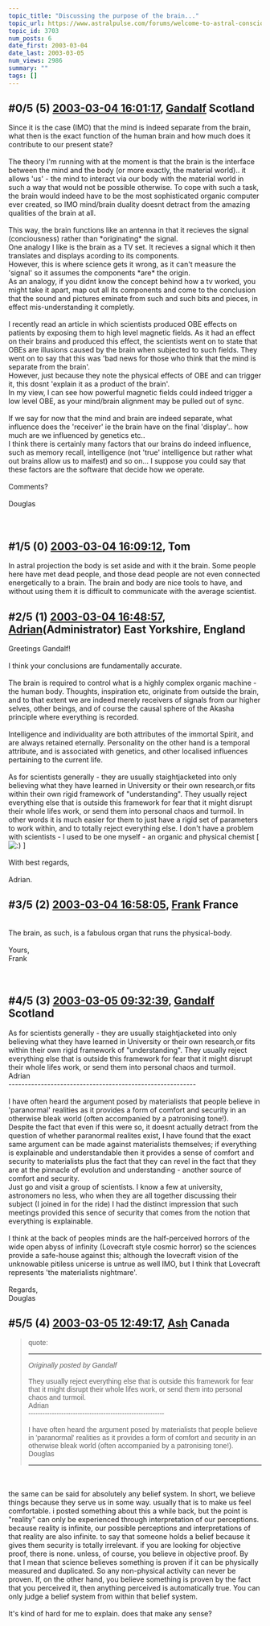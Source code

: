 ```yaml
---
topic_title: "Discussing the purpose of the brain..."
topic_url: https://www.astralpulse.com/forums/welcome-to-astral-consciousness!/discussing-the-purpose-of-the-brain
topic_id: 3703
num_posts: 6
date_first: 2003-03-04
date_last: 2003-03-05
num_views: 2986
summary: ""
tags: []
---
```


## \#0/5 (5) [2003-03-04 16:01:17](https://www.astralpulse.com/forums/index.php?msg=119421), [Gandalf](https://www.astralpulse.com/forums/profile/?u=850) Scotland ##
<section>
Since it is the case (IMO) that the mind is indeed separate from the brain, what then is the exact function of the human brain and how much does it contribute to our present state?
<br>
<br>
The theory I'm running with at the moment is that the brain is the interface between the mind and the body (or more exactly, the material world).. it allows 'us' - the mind to interact via our body with the material world in such a way that would not be possible otherwise. To cope with such a task, the brain would indeed have to be the most sophisticated organic computer ever created, so IMO mind/brain duality doesnt detract from the amazing qualities of the brain at all.
<br>
<br>
This way, the brain functions like an antenna in that it recieves the signal (conciousness) rather than *originating* the signal.
<br>
One analogy I like is the brain as a TV set. It recieves a signal which it then translates and displays acording to its components.
<br>
However, this is where science gets it wrong, as it can't measure the 'signal' so it assumes the components *are* the origin.
<br>
As an analogy, if you didnt know the concept behind how a tv worked, you might take it apart, map out all its components and come to the conclusion that the sound and pictures eminate from such and such bits and pieces, in effect mis-understanding it completly.
<br>
<br>
I recently read an article in which scientists produced OBE effects on patients by exposing them to high level magnetic fields. As it had an effect on their brains and produced this effect, the scientists went on to state that OBEs are illusions caused by the brain when subjected to such fields. They went on to say that this was 'bad news for those who think that the mind is separate from the brain'.
<br>
However, just because they note the physical effects of OBE and can trigger it, this dosnt 'explain it as a product of the brain'.
<br>
In my view, I can see how powerful magnetic fields could indeed trigger a low level OBE, as your mind/brain alignment may be pulled out of sync.
<br>
<br>
If we say for now that the mind and brain are indeed separate, what influence does the 'receiver' ie the brain have on the final 'display'.. how much are we influenced by genetics etc..
<br>
I think there is certainly many factors that our brains do indeed influence, such as memory recall, intelligence (not 'true' intelligence but rather what out brains allow us to maifest) and so on... I suppose you could say that these factors are the software that decide how we operate.
<br>
<br>
Comments?
<br>
<br>
Douglas
<br>
<br>
<br>
</section>

## \#1/5 (0) [2003-03-04 16:09:12](https://www.astralpulse.com/forums/index.php?msg=24421), Tom  ##
<section>
In astral projection the body is set aside and with it the brain. Some people here have met dead people, and those dead people are not even connected energetically to a brain. The brain and body are nice tools to have, and without using them it is difficult to communicate with the average scientist.
</section>

## \#2/5 (1) [2003-03-04 16:48:57](https://www.astralpulse.com/forums/index.php?msg=24427), [Adrian](https://www.astralpulse.com/forums/profile/?u=31)(Administrator) East Yorkshire, England ##
<section>
Greetings Gandalf!
<br>
<br>
I think your conclusions are fundamentally accurate.
<br>
<br>
The brain is required to control what is a highly complex organic machine - the human body. Thoughts, inspiration etc, originate from outside the brain, and to that extent we are indeed merely receivers of signals from our higher selves, other beings, and of course the causal sphere of the Akasha principle where everything is recorded.
<br>
<br>
Intelligence and individuality are both attributes of the immortal Spirit, and are always retained eternally. Personality on the other hand is a temporal attribute, and is associated with genetics, and other localised influences pertaining to the current life.
<br>
<br>
As for scientists generally - they are usually staightjacketed into only believing what they have learned in University or their own research,or fits within their own rigid framework of "understanding". They usually reject everything else that is outside this framework for fear that it might disrupt their whole lifes work, or send them into personal chaos and turmoil. In other words it is much easier for them to just have a rigid set of parameters to work within, and to totally reject everything else. I don't have a problem with scientists - I used to be one myself - an organic and physical chemist [
<img alt=":)" class="smiley" src="https://www.astralpulse.com/forums/Smileys/fugue/smiley.png" title="Smiley"/>
]
<br>
<br>
With best regards,
<br>
<br>
Adrian.
<br>
</section>

## \#3/5 (2) [2003-03-04 16:58:05](https://www.astralpulse.com/forums/index.php?msg=24428), [Frank](https://www.astralpulse.com/forums/profile/?u=359) France ##
<section>
<br>
The brain, as such, is a fabulous organ that runs the physical-body.
<br>
<br>
Yours,
<br>
Frank
<br>
<br>
<br>
</section>

## \#4/5 (3) [2003-03-05 09:32:39](https://www.astralpulse.com/forums/index.php?msg=24475), [Gandalf](https://www.astralpulse.com/forums/profile/?u=850) Scotland ##
<section>
As for scientists generally - they are usually staightjacketed into only believing what they have learned in University or their own research,or fits within their own rigid framework of "understanding". They usually reject everything else that is outside this framework for fear that it might disrupt their whole lifes work, or send them into personal chaos and turmoil.
<br>
Adrian
<br>
----------------------------------------------------------
<br>
<br>
I have often heard the argument posed by materialists that people believe in 'paranormal' realities as it provides a form of comfort and security in an otherwise bleak world (often accompanied by a patronising tone!).
<br>
Despite the fact that even if this were so, it doesnt actually detract from the question of whether paranormal realites exist, I have found that the exact same argument can be made against materialists themselves; if everything is explainable and understandable then it provides a sense of comfort and security to materialists plus the fact that they can revel in the fact that they are at the pinnacle of evolution and understanding - another source of comfort and security.
<br>
Just go and visit a group of scientists. I know a few at university, astronomers no less, who when they are all together discussing their subject (I joined in for the ride) I had the distinct impression that such meetings provided this sence of security that comes from the notion that everything is explainable.
<br>
<br>
I think at the back of peoples minds are the half-perceived horrors of the wide open abyss of infinity (Lovecraft style cosmic horror) so the sciences provide a safe-house against this; although the lovecraft vision of the unknowable pitiless unicerse is untrue as well IMO, but I think that Lovecraft represents 'the materialists nightmare'.
<br>
<br>
Regards,
<br>
Douglas
</section>

## \#5/5 (4) [2003-03-05 12:49:17](https://www.astralpulse.com/forums/index.php?msg=24482), [Ash](https://www.astralpulse.com/forums/profile/?u=1730) Canada ##
<section>
<blockquote id='"quote"'>
 <font face='"Arial"' id='"quote"' size='"1"'>
  quote:
  <hr height='"1"' id='"quote"' noshade=""/>
  <i>
   Originally posted by Gandalf
  </i>
  <br>
  <br>
  They usually reject everything else that is outside this framework for fear that it might disrupt their whole lifes work, or send them into personal chaos and turmoil.
  <br>
  Adrian
  <br>
  ----------------------------------------------------------
  <br>
  <br>
  I have often heard the argument posed by materialists that people believe in 'paranormal' realities as it provides a form of comfort and security in an otherwise bleak world (often accompanied by a patronising tone!).
  <br>
  Douglas
  <br>
  <hr height='"1"' id='"quote"' noshade=""/>
 </font>
</blockquote>
<br>
<br>
the same can be said for absolutely any belief system. In short, we believe things because they serve us in some way. usually that is to make us feel comfortable. i posted something about this a while back, but the point is "reality" can only be experienced through interpretation of our perceptions. because reality is infinite, our possible perceptions and interpretations of that reality are also infinite. to say that someone holds a belief because it gives them security is totally irrelevant. if you are looking for objective proof, there is none. unless, of course, you believe in objective proof. By that I mean that science believes something is proven if it can be physically measured and duplicated. So any non-physical activity can never be proven. If, on the other hand, you believe something is proven by the fact that you perceived it, then anything perceived is automatically true. You can only judge a belief system from within that belief system.
<br>
<br>
It's kind of hard for me to explain. does that make any sense?
</section>